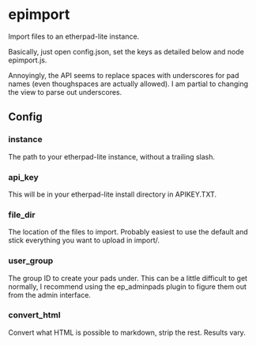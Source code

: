 # epimport

Import files to an etherpad-lite instance.

Basically, just open config.json, set the keys as detailed below and node
epimport.js.

Annoyingly, the API seems to replace spaces with underscores for pad names 
(even thoughspaces are actually allowed). I am partial to changing the
view to parse out underscores.

## Config

### instance

The path to your etherpad-lite instance, without a trailing slash.

### api_key

This will be in your etherpad-lite install directory in APIKEY.TXT.

### file_dir

The location of the files to import. Probably easiest to use the default and
stick everything you want to upload in import/.

### user_group

The group ID to create your pads under. This can be a little difficult to get
normally, I recommend using the ep_adminpads plugin to figure them out from the
admin interface.

### convert_html

Convert what HTML is possible to markdown, strip the rest. Results vary.
